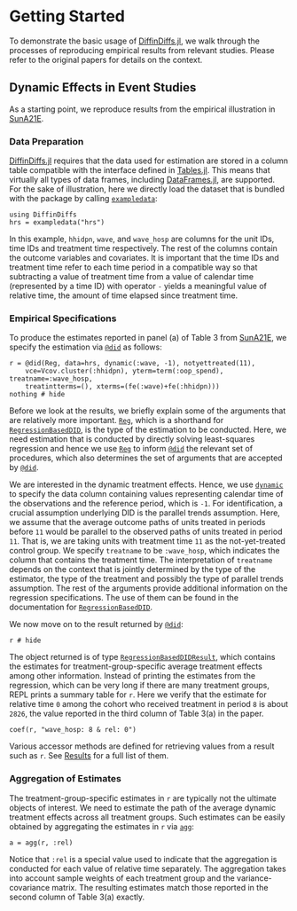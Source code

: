 # Getting Started

To demonstrate the basic usage of
[DiffinDiffs.jl](https://github.com/JuliaDiffinDiffs/DiffinDiffs.jl),
we walk through the processes of reproducing empirical results from relevant studies.
Please refer to the original papers for details on the context.

## Dynamic Effects in Event Studies

As a starting point,
we reproduce results from the empirical illustration in [SunA21E](@cite).

### Data Preparation

[DiffinDiffs.jl](https://github.com/JuliaDiffinDiffs/DiffinDiffs.jl)
requires that the data used for estimation
are stored in a column table compatible with the interface defined in
[Tables.jl](https://github.com/JuliaData/Tables.jl).
This means that virtually all types of data frames,
including [DataFrames.jl](https://github.com/JuliaData/DataFrames.jl),
are supported.
For the sake of illustration,
here we directly load the dataset that is bundled with the package
by calling [`exampledata`](@ref):

```@example reprSA
using DiffinDiffs
hrs = exampledata("hrs")
```

In this example, `hhidpn`, `wave`, and `wave_hosp`
are columns for the unit IDs, time IDs and treatment time respectively.
The rest of the columns contain the outcome variables and covariates.
It is important that the time IDs and treatment time
refer to each time period in a compatible way
so that subtracting a value of treatment time from a value of calendar time
(represented by a time ID) with operator `-` yields a meaningful value of relative time,
the amount of time elapsed since treatment time.

### Empirical Specifications

To produce the estimates reported in panel (a) of Table 3 from [SunA21E](@cite),
we specify the estimation via [`@did`](@ref) as follows:

```@example reprSA
r = @did(Reg, data=hrs, dynamic(:wave, -1), notyettreated(11),
    vce=Vcov.cluster(:hhidpn), yterm=term(:oop_spend), treatname=:wave_hosp,
    treatintterms=(), xterms=(fe(:wave)+fe(:hhidpn)))
nothing # hide
```

Before we look at the results,
we briefly explain some of the arguments that are relatively more important.
[`Reg`](@ref), which is a shorthand for [`RegressionBasedDID`](@ref),
is the type of the estimation to be conducted.
Here, we need estimation that is conducted by directly solving least-squares regression
and hence we use [`Reg`](@ref) to inform [`@did`](@ref)
the relevant set of procedures,
which also determines the set of arguments that are accepted by [`@did`](@ref).

We are interested in the dynamic treatment effects.
Hence, we use [`dynamic`](@ref) to specify the data column
containing values representing calendar time of the observations
and the reference period, which is `-1`.
For identification, a crucial assumption underlying DID
is the parallel trends assumption.
Here, we assume that the average outcome paths of units treated in periods before `11`
would be parallel to the observed paths of units treated in period `11`.
That is, we are taking units with treatment time `11` as the not-yet-treated control group.
We specify `treatname` to be `:wave_hosp`,
which indicates the column that contains the treatment time.
The interpretation of `treatname` depends on the context
that is jointly determined by the type of the estimator, the type of the treatment
and possibly the type of parallel trends assumption.
The rest of the arguments provide additional information on the regression specifications.
The use of them can be found in the documentation for [`RegressionBasedDID`](@ref).

We now move on to the result returned by [`@did`](@ref):

```@example reprSA
r # hide
```

The object returned is of type [`RegressionBasedDIDResult`](@ref),
which contains the estimates for treatment-group-specific average treatment effects
among other information.
Instead of printing the estimates from the regression,
which can be very long if there are many treatment groups,
REPL prints a summary table for `r`.
Here we verify that the estimate for relative time `0` among the cohort
who received treatment in period `8` is about `2826`,
the value reported in the third column of Table 3(a) in the paper.

```@example reprSA
coef(r, "wave_hosp: 8 & rel: 0")
```

Various accessor methods are defined for retrieving values from a result such as `r`.
See [Results](@ref) for a full list of them.

### Aggregation of Estimates

The treatment-group-specific estimates in `r`
are typically not the ultimate objects of interest.
We need to estimate the path of the average dynamic treatment effects
across all treatment groups.
Such estimates can be easily obtained
by aggregating the estimates in `r` via [`agg`](@ref):

```@example reprSA
a = agg(r, :rel)
```

Notice that `:rel` is a special value used to indicate that
the aggregation is conducted for each value of relative time separately.
The aggregation takes into account sample weights of each treatment group
and the variance-covariance matrix.
The resulting estimates match those reported in the second column of Table 3(a) exactly.

